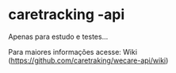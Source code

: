# caretracking -api
Apenas para estudo e testes...

Para maiores informações acesse: Wiki (https://github.com/caretraking/wecare-api/wiki)
